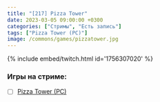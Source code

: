 ```yaml
---
title: "[217] Pizza Tower"
date: 2023-03-05 09:00:00 +0300
categories: ["Стримы", "Есть запись"]
tags: ["Pizza Tower (PC)"]
image: /commons/games/pizzatower.jpg
---
```


{% include embed/twitch.html id='1756307020' %}

### Игры на стриме:
+ [ ] [Pizza Tower (PC)](/tags/pizza-tower-pc)
